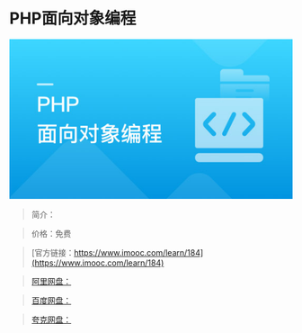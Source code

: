 # PHP面向对象编程

![img](../../assets/5fe442e00001769005400304.jpg)

> 简介：

> 价格：免费

> [官方链接：https://www.imooc.com/learn/184](https://www.imooc.com/learn/184)

> [阿里网盘：]()

> [百度网盘：]()

> [夸克网盘：]()
